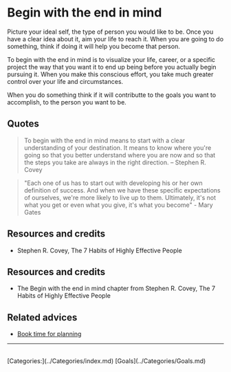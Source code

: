 # Begin with the end in mind

Picture your ideal self, the type of person you would like to be. Once you have a clear idea about it, aim your life to reach it. When you are going to do something, think if doing it will help you become that person.

To begin with the end in mind is to visualize your life, career, or a specific project the way that you want it to end up being before you actually begin pursuing it. When you make this conscious effort, you take much greater control over your life and circumstances.

When you do something think if it will contributte to the goals you want to accomplish,  to the person you want to be.

## Quotes

> To begin with the end in mind means to start with a clear understanding of your destination. It means to know where you're going so that you better understand where you are now and so that the steps you take are always in the right direction. – Stephen R. Covey

> "Each one of us has to start out with developing his or her own definition of success. And when we have these specific expectations of ourselves, we're more likely to live up to them. Ultimately, it's not what you get or even what you give, it's what you become" - Mary Gates

## Resources and credits

- Stephen R. Covey, The 7 Habits of Highly Effective People

## Resources and credits

- The Begin with the end in mind chapter from Stephen R. Covey, The 7 Habits of Highly Effective People

## Related advices

- [Book time for planning](../Book%20time%20for%20planning/index.md)
<hr/><br/>[Categories:](../Categories/index.md) [Goals](../Categories/Goals.md)